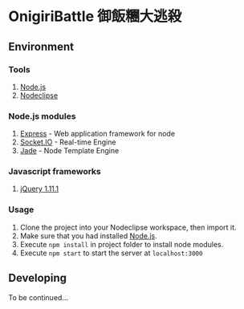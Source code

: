 # OnigiriBattle 御飯糰大逃殺

## Environment

### Tools

1. [Node.js](http://nodejs.org)
2. [Nodeclipse](http://www.nodeclipse.org/updates/)

### Node.js modules

1. [Express](http://expressjs.com) - Web application framework for node
2. [Socket.IO](http://socket.io) - Real-time Engine
3. [Jade](http://jade-lang.com) - Node Template Engine

### Javascript frameworks

1. [jQuery 1.11.1](http://jquery.com)

### Usage

1. Clone the project into your Nodeclipse workspace, then import it.
2. Make sure that you had installed [Node.js](http://nodejs.org).
2. Execute `npm install` in project folder to install node modules.
3. Execute `npm start` to start the server at `localhost:3000`

## Developing

To be continued...
